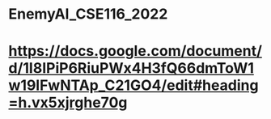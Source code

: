 # EnemyAI_CSE116_2022
# https://docs.google.com/document/d/1I8IPiP6RiuPWx4H3fQ66dmToW1w19lFwNTAp_C21GO4/edit#heading=h.vx5xjrghe70g
